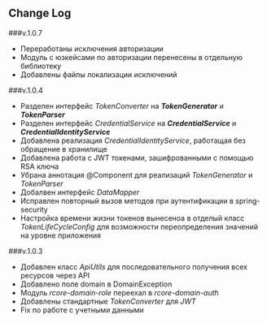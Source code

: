 ## Change Log

###v.1.0.7

- Переработаны исключения авторизации
- Модуль с юзкейсами по авторизации перенесены в отдельную библиотеку
- Добавлены файлы локализации исключений

###v.1.0.4
- Разделен интерфейс _TokenConverter_ на **_TokenGenerator_** и **_TokenParser_**
- Разделен интерфейс _CredentialService_ на **_CredentialService_** и **_CredentialIdentityService_**
- Добавлена реализация _CredentialIdentityService_, работащая без обращение в хранилище
- Добавлена работа с JWT токенами, зашифрованными с помощью RSA ключа
- Убрана аннотация @Component для реализаций _TokenGenerator_ и _TokenParser_
- Добалвен интерфейс _DataMapper_
- Исправлен повторный вызов методов при аутентификации в spring-security
- Настройка времени жизни токенов вынесеноа в отделый класс _TokenLifeCycleConfig_ для возможности переопределения значений на уровне приложения

###v.1.0.3
- Добавлен класс _ApiUtils_ для последовательного получения всех ресурсов через API
- Добавлено поле domain в DomainException
- Модуль _rcore-domain-role_ переехал в _rcore-domain-auth_
- Добавлены стандартные _TokenConverter_ для _JWT_
- Fix по работе с учетными данными